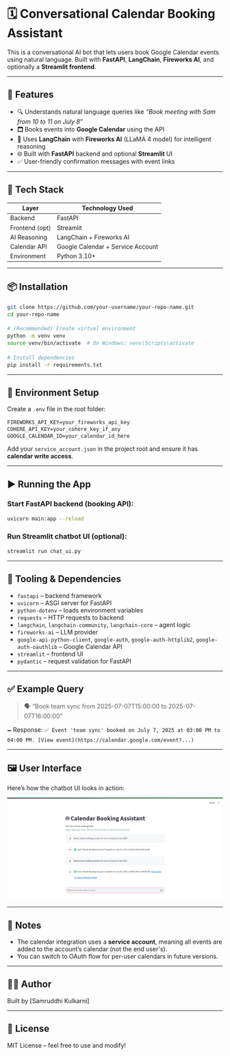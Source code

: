 # 🗓️ Conversational Calendar Booking Assistant

This is a conversational AI bot that lets users book Google Calendar events using natural language. Built with **FastAPI**, **LangChain**, **Fireworks AI**, and optionally a **Streamlit frontend**.

---

## 🚀 Features

* 🔍 Understands natural language queries like *“Book meeting with Sam from 10 to 11 on July 8”*
* 🗖️ Books events into **Google Calendar** using the API
* 🧠 Uses **LangChain** with **Fireworks AI** (LLaMA 4 model) for intelligent reasoning
* 🌐 Built with **FastAPI** backend and optional **Streamlit** UI
* ✅ User-friendly confirmation messages with event links

---

## 💠 Tech Stack

| Layer          | Technology Used                   |
| -------------- | --------------------------------- |
| Backend        | FastAPI                           |
| Frontend (opt) | Streamlit                         |
| AI Reasoning   | LangChain + Fireworks AI          |
| Calendar API   | Google Calendar + Service Account |
| Environment    | Python 3.10+                      |

---

## 📦 Installation

```bash
git clone https://github.com/your-username/your-repo-name.git
cd your-repo-name

# (Recommended) Create virtual environment
python -m venv venv
source venv/bin/activate  # On Windows: venv\Scripts\activate

# Install dependencies
pip install -r requirements.txt
```

---

## 🧲 Environment Setup

Create a `.env` file in the root folder:

```env
FIREWORKS_API_KEY=your_fireworks_api_key
COHERE_API_KEY=your_cohere_key_if_any
GOOGLE_CALENDAR_ID=your_calendar_id_here
```

Add your `service_account.json` in the project root and ensure it has **calendar write access**.

---

## ▶️ Running the App

### Start FastAPI backend (booking API):

```bash
uvicorn main:app --reload
```

### Run Streamlit chatbot UI (optional):

```bash
streamlit run chat_ui.py
```

---

## 🧠 Tooling & Dependencies

* `fastapi` – backend framework
* `uvicorn` – ASGI server for FastAPI
* `python-dotenv` – loads environment variables
* `requests` – HTTP requests to backend
* `langchain`, `langchain-community`, `langchain-core` – agent logic
* `fireworks-ai` – LLM provider
* `google-api-python-client`, `google-auth`, `google-auth-httplib2`, `google-auth-oauthlib` – Google Calendar API
* `streamlit` – frontend UI
* `pydantic` – request validation for FastAPI

---

## ✅ Example Query

> 🗣️ “Book team sync from 2025-07-07T15:00:00 to 2025-07-07T16:00:00”

🗕️ Response:
`✅ Event 'team sync' booked on July 7, 2025 at 03:00 PM to 04:00 PM. [View event](https://calendar.google.com/event?...)`

---
## 🖼️ User Interface

Here’s how the chatbot UI looks in action:

![UI Screenshot](assets/UI1.png)

---

## 📌 Notes

* The calendar integration uses a **service account**, meaning all events are added to the account’s calendar (not the end user's).
* You can switch to OAuth flow for per-user calendars in future versions.

---

## 🧑‍💻 Author

Built by \[Samruddhi Kulkarni]

---

## 📜 License

MIT License – feel free to use and modify!
